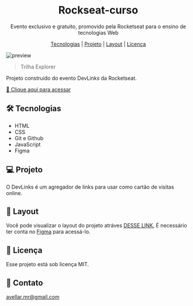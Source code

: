<h1 align="center"> Rockseat-curso </h1>
<p align="center"> Evento exclusivo e gratuito, promovido pela Rocketseat para o ensino de tecnologias Web </p>

<p align="center">
<a href="#-tecnologia">Tecnologias</a> |
<a href="#-projeto">Projeto</a> |
<a href="#-layout">Layout</a> |
<a href="#memo-licença">Licença</a> 
</p>



![preview](./Projeto/assests/imagens/preview-2.png)

> Trilha Explorer

Projeto construído do evento DevLinks da Rocketseat.

[🔗 Clique aqui para acessar](https://app.rocketseat.com.br/devlinks)


## 🛠 Tecnologias

- HTML
- CSS
- Git e Github
- JavaScript
- Figma

## 💻 Projeto 
O DevLinks é um agregador de links para usar como cartão de visitas online.

## 📰 Layout
Você pode visualizar o layout do projeto atráves [DESSE LINK](https://www.figma.com/file/GhpjpT2oSt7LISHTBNMbnz/DevLinks-(Community)?node-id=10%3A620&t=HNmuTRzSFoN5WrxM-0), É necessário ter conta no [Figma](https://figma.com) para acessá-lo.

## 📑 Licença

Esse projeto está sob licença MIT.

## 💛 Contato

avellar.mr@gmail.com